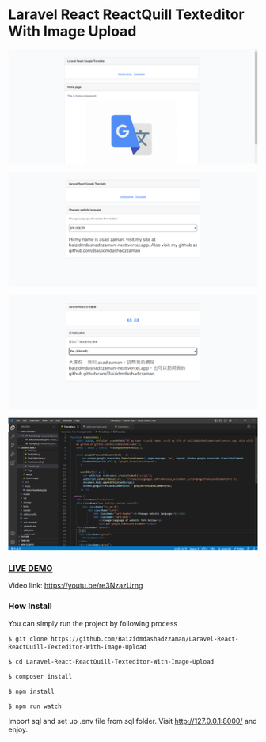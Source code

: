# Laravel React ReactQuill Texteditor With Image Upload 

![Image](1.PNG?raw=true "Image")

![Image](2.PNG?raw=true "Image")

![Image](3.PNG?raw=true "Image")

![Image](4.PNG?raw=true "Image")

### <a href="https://youtu.be/re3NzazUrng">LIVE DEMO</a>
Video link: https://youtu.be/re3NzazUrng

### How Install

You can simply run the project by following process
```shell
$ git clone https://github.com/Baizidmdashadzzaman/Laravel-React-ReactQuill-Texteditor-With-Image-Upload
```
```shell
$ cd Laravel-React-ReactQuill-Texteditor-With-Image-Upload
```
```shell
$ composer install
```
```shell
$ npm install
```
```shell
$ npm run watch
```
Import sql and set up .env file from sql folder.
Visit http://127.0.0.1:8000/ and enjoy.




